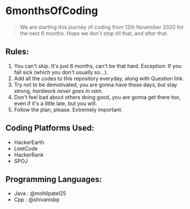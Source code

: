 # 6monthsOfCoding
> We are starting this journey of coding from 12th November 2020 for the next 6 months. Hope we don't stop till that, and after that.

## Rules:
1. You can't skip. It's just 6 months, can't be that hard. Exception: If you fall sick (which you don't usually so...).
2. Add all the codes to this repository everyday, along with Question link.
3. Try not to be demotivated, you are gonna have those days, but stay strong, *hardwork never goes in vain*.
4. Don't feel bad about others doing good, you are gonna get there too, even if it's a little late, but you will. 
5. Follow the plan, please. Extremely important.

## Coding Platforms Used:
- HackerEarth
- LeetCode
- HackerRank
- SPOJ

## Programming Languages:
- Java : @mohilpatel25
- Cpp : @shivanisbp
